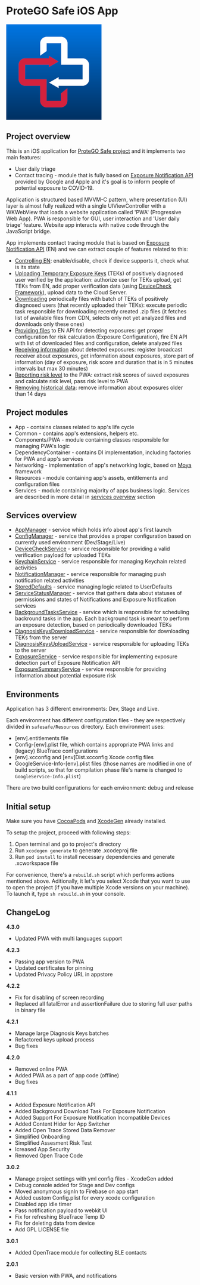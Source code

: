 # ProteGO Safe iOS App

![Logo](./ghImages/logo.png "ProteGO Safe")

## Project overview

This is an iOS application for [ProteGO Safe project](https://github.com/ProteGO-Safe/specs) and it implements two main features:
* User daily triage
* Contact tracing - module that is fully based on [Exposure Notification API](https://developer.apple.com/documentation/exposurenotification) provided by Google and Apple and it's goal is to inform people of potential exposure to COVID-19.

Application is structured based MVVM-C pattern, where presentation (UI) layer is almost fully realized with a single UIViewController with a WKWebView that loads a website application called 'PWA' (Progressive Web App). PWA is responsible for GUI, user interaction and 'User daily triage' feature. Website app interacts with native code through the JavaScript bridge.

App implements contact tracing module that is based on [Exposure Notification API](https://developer.apple.com/documentation/exposurenotification) (EN) and we can extract couple of features related to this:
* [Controlling EN](Documentation/ControllingExposureNotification.md): enable/disable, check if device supports it, check what is its state
* [Uploading Temporary Exposure Keys](Documentation/UploadingTemporaryExposureKeys.md) (TEKs) of positively diagnosed user verified by the application: authorize user for TEKs upload, get TEKs from EN, add proper verification data (using [DeviceCheck Framework](https://developer.apple.com/documentation/devicecheck)), upload data to the Cloud Server.
* [Downloading](Documentation/DownloadingDiagnosisKeys.md) periodically files with batch of TEKs of positively diagnosed users (that recently uploaded their TEKs): execute periodic task responsible for downloading recently created .zip files (it fetches list of available files from CDN, selects only not yet analyzed files and downloads only these ones)
* [Providing files](Documentation/ProvidingDiagnosisKeys.md) to EN API for detecting exposures: get proper configuration for risk calculation (Exposure Configuration), fire EN API with list of downloaded files and configuration, delete analyzed files
* [Receiving information](Documentation/ReceivingExposuresInformation.md) about detected exposures: register broadcast receiver about exposures, get information about exposures, store part of information (day of exposure, risk score and duration that is in 5 minutes intervals but max 30 minutes)
* [Reporting risk level](Documentation/ReportingRiskLevel.md) to the PWA: extract risk scores of saved exposures and calculate risk level, pass risk level to PWA
* [Removing historical data](Documentation/RemovingHistoricalData.md): remove information about exposures older than 14 days


## Project modules

- App - contains classes related to app's life cycle
- Common - contains app's extensions, helpers etc. 
- Components/PWA - module containing classes responsible for managing PWA's logic
- DependencyContainer - contains DI implementation, including factories for PWA and app's services
- Networking - implementation of app's networking logic, based on [Moya](https://github.com/Moya/Moya) framework
- Resources - module containing app's assets, entitlements and configuration files
- Services - module containing majority of apps business logic. Services are described in more detail in [services overview](#services-overview) section


## Services overview

* [AppManager](safesafe/Services/AppManager.swift) - service which holds info about app's first launch
* [ConfigManager](safesafe/Services/ConfigManager.swift) - service that provides a proper configuration based on currently used environment (Dev/Stage/Live)
* [DeviceCheckService](safesafe/Services/DeviceCheckService.swift) - service responsible for providing a valid verification payload for uploaded TEKs
* [KeychainService](safesafe/Services/KeychainService.swift) - service responsible for managing Keychain related activities
* [NotificationManager](safesafe/Services/NotificationManager.swift) - service responsible for managing push notification related activities
* [StoredDefaults](safesafe/Services/StoredDefaults.swift) - service managing logic related to UserDefaults
* [ServiceStatusManager](safesafe/Services/AppStatus/ServiceStatusManager.swift) - service that gathers data about statuses of permissions and states of Notifications and Exposure Notification services
* [BackgroundTasksService](safesafe/Services/ExposureNotification/BackgroundTasksService.swift) - service which is responsible for scheduling backround tasks in the app. Each background task is meant to perform an exposure detection, based on periodically downloaded TEKs
* [DiagnosisKeysDownloadService](safesafe/Services/ExposureNotification/DiagnosisKeysDownloadService.swift) - service responsible for downloading TEKs from the server
* [DiagnosisKeysUploadService](safesafe/Services/ExposureNotification/DiagnosisKeysUploadService.swift) - service responsible for uploading TEKs to the server
* [ExposureService](safesafe/Services/ExposureNotification/ExposureService.swift) - service responsible for implementing exposure detection part of Exposure Notification API
* [ExposureSummaryService](safesafe/Services/ExposureNotification/ExposureSummaryService.swift) - service responsible for providing information about potential exposure risk


## Environments

Application has 3 different environments: Dev, Stage and Live.

Each environment has different configuration files - they are respectively divided in `safesafe/Resources` directory. 
Each environment uses:
- \[env\].entitlements file
- Config-\[env\].plist file, which contains appropriate PWA links and (legacy) BlueTrace configurations
- \[env\].xcconfig and \[env\]Dist.xcconfig Xcode config files
- GoogleService-Info-\[env\].plist files (those names are modified in one of build scripts, so that for compilation phase file's name is changed to `GoogleService-Info.plist`)

There are two build configurations for each environment: debug and release


## Initial setup

Make sure you have [CocoaPods](https://cocoapods.org) and [XcodeGen](https://github.com/yonaskolb/XcodeGen) already installed.

To setup the project, proceed with following steps:
1. Open terminal and go to project's directory
3. Run `xcodegen generate` to generate .xcodeproj file
4. Run `pod install` to install necessary dependencies and generate .xcworkspace file

For convenience, there's a `rebuild.sh` script which performs actions mentioned above. Aditionally, it let's you select Xcode that you want to use to open the project (if you have multiple Xcode versions on your machine).
To launch it, type `sh rebuild.sh` in your console.

## ChangeLog

**4.3.0**
- Updated PWA with multi languages support 

**4.2.3**

- Passing app version to PWA
- Updated certificates for pinning
- Updated Privacy Policy URL in appstore

**4.2.2**

- Fix for disabling of screen recording
- Replaced all fatalError and assertionFailure due to storing full user paths in binary file

**4.2.1**

- Manage large Diagnosis Keys batches
- Refactored keys upload process
- Bug fixes

**4.2.0**

- Removed online PWA
- Added PWA as a part of app code (offline)
- Bug fixes

**4.1.1**

- Added Exposure Notification API
- Added Background Download Task For Exposure Notification
- Added Support For Exposure Notification Incompatible Devices
- Added Content Hider for App Switcher
- Added Open Trace Stored Data Remover
- Simplified Onboarding
- Simplified Assesment Risk Test
- Icreased App Security
- Removed Open Trace Code


**3.0.2**

- Manage project settings with yml config files - XcodeGen added
- Debug console added for Stage and Dev configs
- Moved anonymous signIn to Firebase on app start
- Added custom Config.plist for every xcode configuration
- Disabled app idle timer
- Pass notification payload to webkit UI
- Fix for refreshing BlueTrace Temp ID
- Fix for deleting data from device
- Add GPL LICENSE file


**3.0.1**

- Added OpenTrace module for collecting BLE contacts


**2.0.1**

- Basic version with PWA, and notifications
